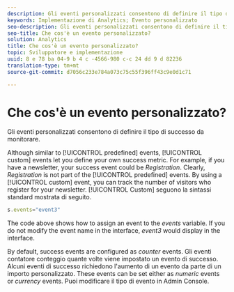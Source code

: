 ```yaml
---
description: Gli eventi personalizzati consentono di definire il tipo di successo da monitorare.
keywords: Implementazione di Analytics; Evento personalizzato
seo-description: Gli eventi personalizzati consentono di definire il tipo di successo da monitorare.
seo-title: Che cos'è un evento personalizzato?
solution: Analytics
title: Che cos'è un evento personalizzato?
topic: Sviluppatore e implementazione
uuid: 8 e 78 ba 04-9 b 4 c -4566-980 c-c 24 dd 9 d 82236
translation-type: tm+mt
source-git-commit: d7056c233e784a073c75c55f396ff43c9e0d1c71

---
```



# Che cos'è un evento personalizzato?

Gli eventi personalizzati consentono di definire il tipo di successo da monitorare.

Although similar to [!UICONTROL predefined] events, [!UICONTROL custom] events let you define your own success metric. For example, if you have a newsletter, your success event could be _Registration_. Clearly, _Registration_ is not part of the [!UICONTROL predefined] events. By using a [!UICONTROL custom] event, you can track the number of visitors who register for your newsletter. [!UICONTROL Custom] seguono la sintassi standard mostrata di seguito.

```js
s.events="event3"
```

The code above shows how to assign an event to the _events_ variable. If you do not modify the event name in the interface, _event3_ would display in the interface.

By default, success events are configured as _counter_ events. Gli eventi contatore conteggio quante volte viene impostato un evento di successo. Alcuni eventi di successo richiedono l'aumento di un evento da parte di un importo personalizzato. These events can be set either as _numeric_ events or _currency_ events. Puoi modificare il tipo di evento in Admin Console.
